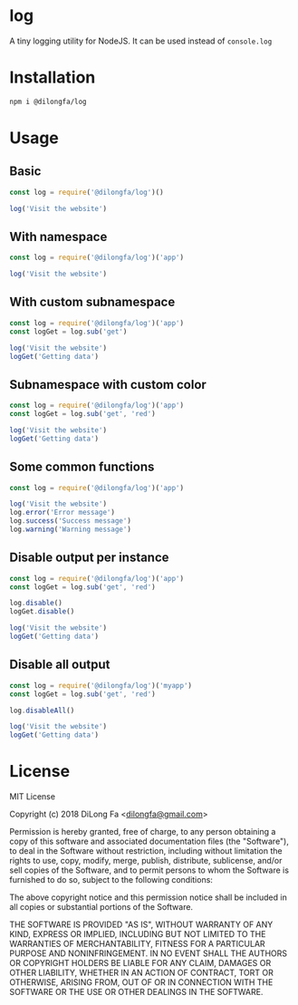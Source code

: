 # log
A tiny logging utility for NodeJS. It can be used instead of `console.log`

# Installation
```bash
npm i @dilongfa/log
```
# Usage
## Basic
```js
const log = require('@dilongfa/log')()

log('Visit the website')
```

## With namespace
```js
const log = require('@dilongfa/log')('app')

log('Visit the website')
```

## With custom subnamespace
```js
const log = require('@dilongfa/log')('app')
const logGet = log.sub('get')

log('Visit the website')
logGet('Getting data')
```

## Subnamespace with custom color
```js
const log = require('@dilongfa/log')('app')
const logGet = log.sub('get', 'red')

log('Visit the website')
logGet('Getting data')
```

## Some common functions 
```js
const log = require('@dilongfa/log')('app')

log('Visit the website')
log.error('Error message')
log.success('Success message')
log.warning('Warning message')
```

## Disable output per instance
```js
const log = require('@dilongfa/log')('app')
const logGet = log.sub('get', 'red')

log.disable()
logGet.disable()

log('Visit the website')
logGet('Getting data')
```


## Disable all output
```js
const log = require('@dilongfa/log')('myapp')
const logGet = log.sub('get', 'red')

log.disableAll()

log('Visit the website')
logGet('Getting data')
```

# License
MIT License

Copyright (c) 2018 DiLong Fa &lt;dilongfa@gmail.com&gt;

Permission is hereby granted, free of charge, to any person obtaining a copy
of this software and associated documentation files (the "Software"), to deal
in the Software without restriction, including without limitation the rights
to use, copy, modify, merge, publish, distribute, sublicense, and/or sell
copies of the Software, and to permit persons to whom the Software is
furnished to do so, subject to the following conditions:

The above copyright notice and this permission notice shall be included in all
copies or substantial portions of the Software.

THE SOFTWARE IS PROVIDED "AS IS", WITHOUT WARRANTY OF ANY KIND, EXPRESS OR
IMPLIED, INCLUDING BUT NOT LIMITED TO THE WARRANTIES OF MERCHANTABILITY,
FITNESS FOR A PARTICULAR PURPOSE AND NONINFRINGEMENT. IN NO EVENT SHALL THE
AUTHORS OR COPYRIGHT HOLDERS BE LIABLE FOR ANY CLAIM, DAMAGES OR OTHER
LIABILITY, WHETHER IN AN ACTION OF CONTRACT, TORT OR OTHERWISE, ARISING FROM,
OUT OF OR IN CONNECTION WITH THE SOFTWARE OR THE USE OR OTHER DEALINGS IN THE
SOFTWARE.
